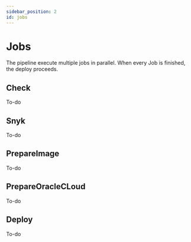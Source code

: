 ```yaml
---
sidebar_position: 2
id: jobs
---
```


# Jobs
The pipeline execute multiple jobs in parallel. When every Job is finished, the deploy proceeds.

## Check
To-do

## Snyk
To-do

## PrepareImage
To-do

## PrepareOracleCLoud
To-do

## Deploy 
To-do